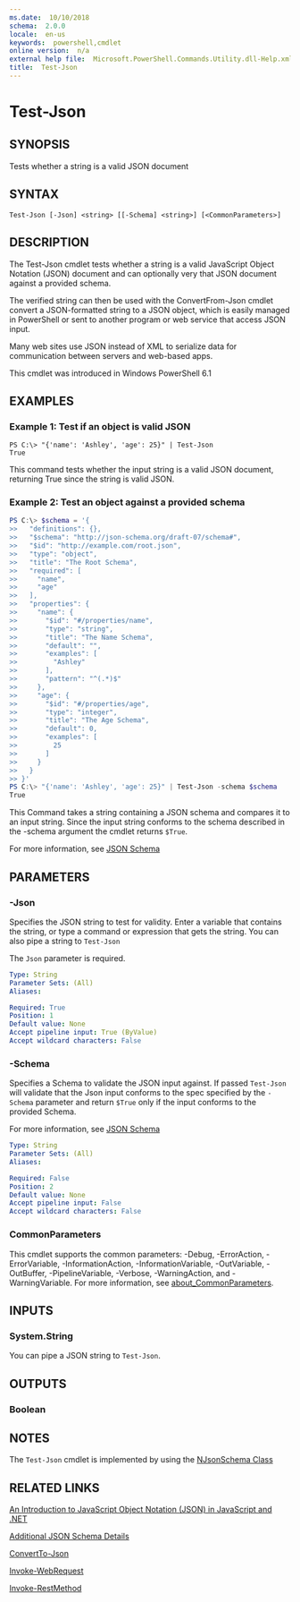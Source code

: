 ```yaml
---
ms.date:  10/10/2018
schema:  2.0.0
locale:  en-us
keywords:  powershell,cmdlet
online version:  n/a
external help file:  Microsoft.PowerShell.Commands.Utility.dll-Help.xml
title:  Test-Json
---
```

# Test-Json

## SYNOPSIS
Tests whether a string is a valid JSON document

## SYNTAX

```
Test-Json [-Json] <string> [[-Schema] <string>] [<CommonParameters>]
```

## DESCRIPTION

The Test-Json cmdlet tests whether a string is a valid JavaScript Object Notation (JSON) document and can optionally very that JSON document against a provided schema.

The verified string can then be used with the ConvertFrom-Json cmdlet convert a JSON-formatted string to a JSON object, which is easily managed in PowerShell or sent to another program or web service that access JSON input.

Many web sites use JSON instead of XML to serialize data for communication between servers and web-based apps.

This cmdlet was introduced in Windows PowerShell 6.1

## EXAMPLES

### Example 1: Test if an object is valid JSON

```
PS C:\> "{'name': 'Ashley', 'age': 25}" | Test-Json
True
```
This command tests whether the input string is a valid JSON document, returning True since the string is valid JSON.

### Example 2: Test an object against a provided schema

```powershell
PS C:\> $schema = '{
>>   "definitions": {},
>>   "$schema": "http://json-schema.org/draft-07/schema#",
>>   "$id": "http://example.com/root.json",
>>   "type": "object",
>>   "title": "The Root Schema",
>>   "required": [
>>     "name",
>>     "age"
>>   ],
>>   "properties": {
>>     "name": {
>>       "$id": "#/properties/name",
>>       "type": "string",
>>       "title": "The Name Schema",
>>       "default": "",
>>       "examples": [
>>         "Ashley"
>>       ],
>>       "pattern": "^(.*)$"
>>     },
>>     "age": {
>>       "$id": "#/properties/age",
>>       "type": "integer",
>>       "title": "The Age Schema",
>>       "default": 0,
>>       "examples": [
>>         25
>>       ]
>>     }
>>   }
>> }'
PS C:\> "{'name': 'Ashley', 'age': 25}" | Test-Json -schema $schema
True
```

This Command takes a string containing a JSON schema and compares it to an input string.  Since the input string conforms to the schema described in the -schema argument the cmdlet returns `$True`.

For more information, see [JSON Schema](https://json-schema.org/)

## PARAMETERS

### -Json

Specifies the JSON string to test for validity. Enter a variable that contains the string, or type a command or expression that gets the string. You can also pipe a string to `Test-Json`

The `Json` parameter is required.

```yaml
Type: String
Parameter Sets: (All)
Aliases:

Required: True
Position: 1
Default value: None
Accept pipeline input: True (ByValue)
Accept wildcard characters: False
```

### -Schema

Specifies a Schema to validate the JSON input against.  If passed `Test-Json` will validate that the Json input conforms to the spec specified by the `-Schema` parameter and return `$True` only if the input conforms to the provided Schema.

For more information, see [JSON Schema](https://json-schema.org/)

```yaml
Type: String
Parameter Sets: (All)
Aliases:

Required: False
Position: 2
Default value: None
Accept pipeline input: False
Accept wildcard characters: False
```

### CommonParameters

This cmdlet supports the common parameters: -Debug, -ErrorAction, -ErrorVariable, -InformationAction,
-InformationVariable, -OutVariable, -OutBuffer, -PipelineVariable, -Verbose, -WarningAction, and
-WarningVariable. For more information, see [about_CommonParameters](https://go.microsoft.com/fwlink/?LinkID=113216).

## INPUTS

### System.String

You can pipe a JSON string to `Test-Json`.

## OUTPUTS

### Boolean

## NOTES

The `Test-Json` cmdlet is implemented by using the [NJsonSchema Class](https://github.com/RSuter/NJsonSchema)

## RELATED LINKS

[An Introduction to JavaScript Object Notation (JSON) in JavaScript and .NET](https://msdn.microsoft.com/en-us/library/bb299886.aspx)

[Additional JSON Schema Details](https://json-schema.org/)

[ConvertTo-Json](ConvertTo-Json.md)

[Invoke-WebRequest](Invoke-WebRequest.md)

[Invoke-RestMethod](Invoke-RestMethod.md)